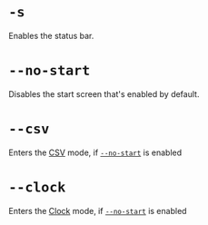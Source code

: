 
# `-s`

Enables the status bar.

# `--no-start`

Disables the start screen that's enabled by default.

# `--csv`

Enters the [CSV](modes.md#csv-mode) mode, if [`--no-start`](#no-start) is enabled

# `--clock`

Enters the [Clock](modes.md#clock-mode) mode, if [`--no-start`](#no-start) is enabled
